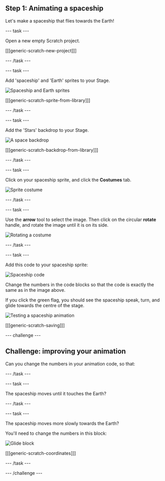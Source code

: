 ## Step 1: Animating a spaceship

Let's make a spaceship that flies towards the Earth!

--- task ---

Open a new empty Scratch project.

[[[generic-scratch-new-project]]]

--- /task ---

--- task ---

Add 'spaceship' and 'Earth' sprites to your Stage.

 ![Spaceship and Earth sprites](images/space-sprites.png)

[[[generic-scratch-sprite-from-library]]]

--- /task ---

--- task ---

Add the 'Stars' backdrop to your Stage.

 ![A space backdrop](images/space-backdrop.png)

[[[generic-scratch-backdrop-from-library]]]

--- /task ---

--- task ---

Click on your spaceship sprite, and click the **Costumes** tab.

 ![Sprite costume](images/space-costume.png)

--- /task ---

--- task ---

Use the **arrow** tool to select the image. Then click on the circular **rotate** handle, and rotate the image until it is on its side.

 ![Rotating a costume](images/space-rotate.png)

--- /task ---

--- task ---

Add this code to your spaceship sprite:

 ![Spaceship code](images/space-animate.png)

 Change the numbers in the code blocks so that the code is exactly the same as in the image above.

 If you click the green flag, you should see the spaceship speak, turn, and glide towards the centre of the stage.

 ![Testing a spaceship animation](images/space-animate-stage.png)

[[[generic-scratch-saving]]]

--- challenge ---
## Challenge: improving your animation
Can you change the numbers in your animation code, so that:

--- /task ---

--- task ---

The spaceship moves until it touches the Earth?

--- /task ---

--- task ---

The spaceship moves more slowly towards the Earth?

You'll need to change the numbers in this block:

![Glide block](images/space-glide.png)

[[[generic-scratch-coordinates]]]

--- /task ---

--- /challenge ---
